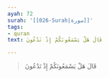 ```yaml
---
ayah: 72
surah: '[[026-Surah|سورة]]'
tags:
- quran
text: قَالَ هَلْ يَسْمَعُونَكُمْ إِذْ تَدْعُونَ

---
```

> قَالَ هَلْ يَسْمَعُونَكُمْ إِذْ تَدْعُونَ
